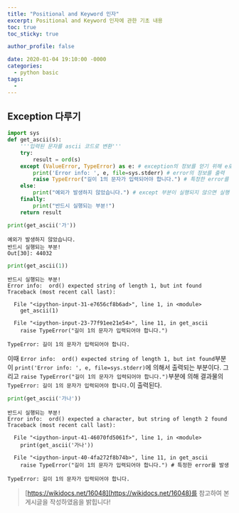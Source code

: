 ```yaml
---
title: "Positional and Keyword 인자"
excerpt: Positional and Keyword 인자에 관한 기초 내용
toc: true
toc_sticky: true

author_profile: false

date: 2020-01-04 19:10:00 -0000
categories: 
  - python basic
tags:
  - 
---
```

## Exception 다루기
```python
import sys
def get_ascii(s):
    '''입력된 문자를 ascii 코드로 변환'''
    try:
        result = ord(s)
    except (ValueError, TypeError) as e: # exception의 정보를 얻기 위해 e로 저장
        print('Error info: ', e, file=sys.stderr) # error의 정보를 출력
        raise TypeError("길이 1의 문자가 입력되어야 합니다.") # 특정한 error를 발생
    else:
        print("예외가 발생하지 않았습니다.") # except 부분이 실행되지 않으면 실행
    finally:
        print("반드시 실행되는 부분!")
    return result
```
```python
print(get_ascii('가'))
```
```
예외가 발생하지 않았습니다.
반드시 실행되는 부분!
Out[30]: 44032
```
```python
print(get_ascii(1))   
```
```
반드시 실행되는 부분!
Error info:  ord() expected string of length 1, but int found
Traceback (most recent call last):

  File "<ipython-input-31-e7656cf8b6ad>", line 1, in <module>
    get_ascii(1)

  File "<ipython-input-23-77f91ee21e54>", line 11, in get_ascii
    raise TypeError("길이 1의 문자가 입력되어야 합니다.")

TypeError: 길이 1의 문자가 입력되어야 합니다.
```
이때 `Error info:  ord() expected string of length 1, but int found`부분이 `print('Error info: ', e, file=sys.stderr)`에 의해서 출력되는 부분이다. 그리고 `raise TypeError("길이 1의 문자가 입력되어야 합니다.")`부분에 의해 결과물의 `TypeError: 길이 1의 문자가 입력되어야 합니다.`이 출력된다.
```python
print(get_ascii('가나'))
```
```
반드시 실행되는 부분!
Error info:  ord() expected a character, but string of length 2 found
Traceback (most recent call last):

  File "<ipython-input-41-46070fd5061f>", line 1, in <module>
    print(get_ascii('가나'))

  File "<ipython-input-40-4fa272f8b74b>", line 11, in get_ascii
    raise TypeError("길이 1의 문자가 입력되어야 합니다.") # 특정한 error를 발생

TypeError: 길이 1의 문자가 입력되어야 합니다.
```
> [https://wikidocs.net/16048](https://wikidocs.net/16048)를 참고하여 본 게시글을 작성하였음을 밝힙니다!
<!--stackedit_data:
eyJoaXN0b3J5IjpbLTY4ODQ3MDAxNywxODExNDAxNjI3LDg1Nz
Y1MjM0XX0=
-->